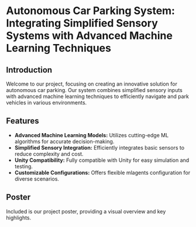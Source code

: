 # Autonomous Car Parking System: Integrating Simplified Sensory Systems with Advanced Machine Learning Techniques

## Introduction
Welcome to our project, focusing on creating an innovative solution for autonomous car parking. Our system combines simplified sensory inputs with advanced machine learning techniques to efficiently navigate and park vehicles in various environments.

## Features
- **Advanced Machine Learning Models:** Utilizes cutting-edge ML algorithms for accurate decision-making.
- **Simplified Sensory Integration:** Efficiently integrates basic sensors to reduce complexity and cost.
- **Unity Compatibility:** Fully compatible with Unity for easy simulation and testing.
- **Customizable Configurations:** Offers flexible mlagents configuration for diverse scenarios.

## Poster
Included is our project poster, providing a visual overview and key highlights.